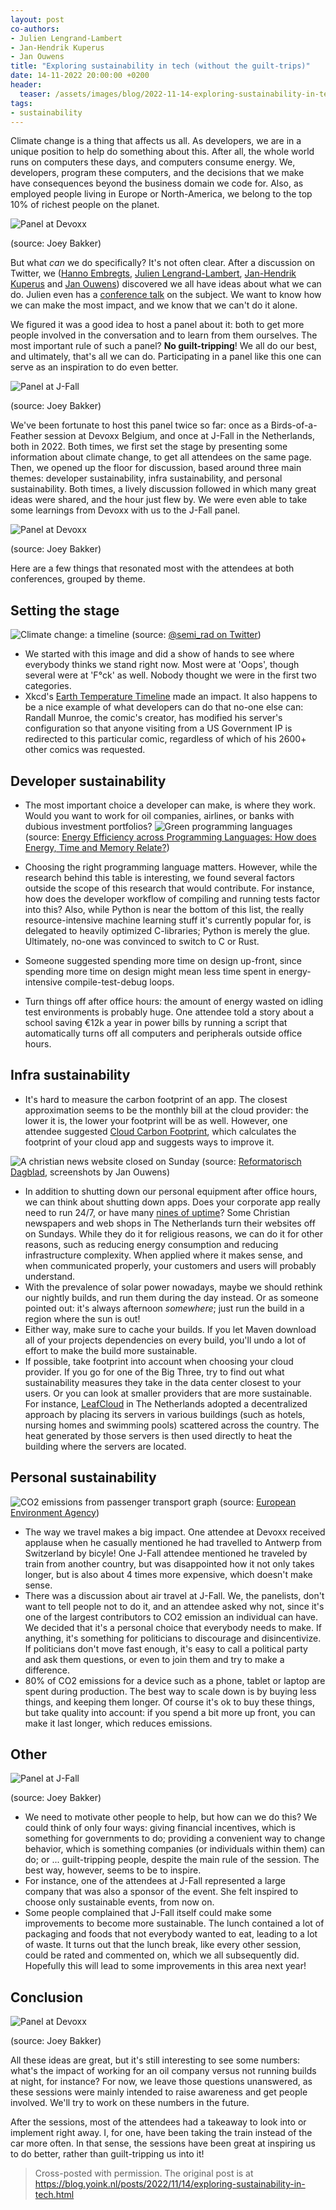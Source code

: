 ```yaml
---
layout: post
co-authors: 
- Julien Lengrand-Lambert
- Jan-Hendrik Kuperus
- Jan Ouwens
title: "Exploring sustainability in tech (without the guilt-trips)"
date: 14-11-2022 20:00:00 +0200
header:
  teaser: /assets/images/blog/2022-11-14-exploring-sustainability-in-tech/IMG_1142.JPG
tags: 
- sustainability
---
```


Climate change is a thing that affects us all. As developers, we are in a unique position to help do something about this. After all, the whole world runs on computers these days, and computers consume energy. We, developers, program these computers, and the decisions that we make have consequences beyond the business domain we code for. Also, as employed people living in Europe or North-America, we belong to the top 10% of richest people on the planet.

![Panel at Devoxx](/assets/images/blog/2022-11-14-exploring-sustainability-in-tech/IMG_1142.JPG) 

(source: Joey Bakker)

But what _can_ we do specifically? It's not often clear. After a discussion on Twitter, we ([Hanno Embregts](https://twitter.com/hannotify), [Julien Lengrand-Lambert](https://twitter.com/jlengrand), [Jan-Hendrik Kuperus](https://twitter.com/jhkuperus) and [Jan Ouwens](https://twitter.com/jqno)) discovered we all have ideas about what we can do. Julien even has a [conference talk](https://www.youtube.com/watch?v=umQby6H50xI) on the subject. We want to know how we can make the most impact, and we know that we can't do it alone.

We figured it was a good idea to host a panel about it: both to get more people involved in the conversation and to learn from them ourselves. The most important rule of such a panel? **No guilt-tripping**! We all do our best, and ultimately, that's all we can do. Participating in a panel like this one can serve as an inspiration to do even better.

![Panel at J-Fall](/assets/images/blog/2022-11-14-exploring-sustainability-in-tech/img_1198.jpg) 

(source: Joey Bakker)

We've been fortunate to host this panel twice so far: once as a Birds-of-a-Feather session at Devoxx Belgium, and once at J-Fall in the Netherlands, both in 2022. Both times, we first set the stage by presenting some information about climate change, to get all attendees on the same page. Then, we opened up the floor for discussion, based around three main themes: developer sustainability, infra sustainability, and personal sustainability. Both times, a lively discussion followed in which many great ideas were shared, and the hour just flew by. We were even able to take some learnings from Devoxx with us to the J-Fall panel.

![Panel at Devoxx](/assets/images/blog/2022-11-14-exploring-sustainability-in-tech/IMG_1144.JPG) 

(source: Joey Bakker)

Here are a few things that resonated most with the attendees at both conferences, grouped by theme.

## Setting the stage

![Climate change: a timeline](/assets/images/blog/2022-11-14-exploring-sustainability-in-tech/semi_rad.jpg) (source: [@semi_rad on Twitter](https://twitter.com/semi_rad/status/1055192820124856320))

- We started with this image and did a show of hands to see where everybody thinks we stand right now. Most were at 'Oops', though several were at 'F°ck' as well. Nobody thought we were in the first two categories.
- Xkcd's [Earth Temperature Timeline](https://xkcd.com/1732/) made an impact. It also happens to be a nice example of what developers can do that no-one else can: Randall Munroe, the comic's creator, has modified his server's configuration so that anyone visiting from a US Government IP is redirected to this particular comic, regardless of which of his 2600+ other comics was requested.

## Developer sustainability

- The most important choice a developer can make, is where they work. Would you want to work for oil companies, airlines, or banks with dubious investment portfolios?
![Green programming languages](/assets/images/blog/2022-11-14-exploring-sustainability-in-tech/greenlanguages.png) (source: [Energy Efficiency across Programming Languages: How does Energy, Time and Memory Relate?](https://sites.google.com/view/energy-efficiency-languages))

- Choosing the right programming language matters. However, while the research behind this table is interesting, we found several factors outside the scope of this research that would contribute. For instance, how does the developer workflow of compiling and running tests factor into this? Also, while Python is near the bottom of this list, the really resource-intensive machine learning stuff it's currently popular for, is delegated to heavily optimized C-libraries; Python is merely the glue. Ultimately, no-one was convinced to switch to C or Rust.
- Someone suggested spending more time on design up-front, since spending more time on design might mean less time spent in energy-intensive compile-test-debug loops.
- Turn things off after office hours: the amount of energy wasted on idling test environments is probably huge. One attendee told a story about a school saving €12k a year in power bills by running a script that automatically turns off all computers and peripherals outside office hours.

## Infra sustainability

- It's hard to measure the carbon footprint of an app. The closest approximation seems to be the monthly bill at the cloud provider: the lower it is, the lower your footprint will be as well. However, one attendee suggested [Cloud Carbon Footprint](https://www.cloudcarbonfootprint.org/), which calculates the footprint of your cloud app and suggests ways to improve it.

![A christian news website closed on Sunday](/assets/images/blog/2022-11-14-exploring-sustainability-in-tech/sunday.jpg) 
(source: [Reformatorisch Dagblad](https://www.rd.nl), screenshots by Jan Ouwens)

- In addition to shutting down our personal equipment after office hours, we can think about shutting down apps. Does your corporate app really need to run 24/7, or have many [nines of uptime](https://en.wikipedia.org/wiki/High_availability#%22Nines%22)? Some Christian newspapers and web shops in The Netherlands turn their websites off on Sundays. While they do it for religious reasons, we can do it for other reasons, such as reducing energy consumption and reducing infrastructure complexity. When applied where it makes sense, and when communicated properly, your customers and users will probably understand.
- With the prevalence of solar power nowadays, maybe we should rethink our nightly builds, and run them during the day instead. Or as someone pointed out: it's always afternoon _somewhere_; just run the build in a region where the sun is out!
- Either way, make sure to cache your builds. If you let Maven download all of your projects dependencies on every build, you'll undo a lot of effort to make the build more sustainable.
- If possible, take footprint into account when choosing your cloud provider. If you go for one of the Big Three, try to find out what sustainability measures they take in the data center closest to your users. Or you can look at smaller providers that are more sustainable. For instance, [LeafCloud](https://www.leaf.cloud/) in The Netherlands adopted a decentralized approach by placing its servers in various buildings (such as hotels, nursing homes and swimming pools) scattered across the country. The heat generated by those servers is then used directly to heat the building where the servers are located.

## Personal sustainability

![CO2 emissions from passenger transport graph](/assets/images/blog/2022-11-14-exploring-sustainability-in-tech/co2-emissions-from-passenger-transport.jpg) 
(source: [European Environment Agency](https://www.eea.europa.eu/media/infographics/co2-emissions-from-passenger-transport/view))

- The way we travel makes a big impact. One attendee at Devoxx received applause when he casually mentioned he had travelled to Antwerp from Switzerland by bicyle! One J-Fall attendee mentioned he traveled by train from another country, but was disappointed how it not only takes longer, but is also about 4 times more expensive, which doesn't make sense.
- There was a discussion about air travel at J-Fall. We, the panelists, don't want to tell people not to do it, and an attendee asked why not, since it's one of the largest contributors to CO2 emission an individual can have. We decided that it's a personal choice that everybody needs to make. If anything, it's something for politicians to discourage and disincentivize. If politicians don't move fast enough, it's easy to call a political party and ask them questions, or even to join them and try to make a difference.
- 80% of CO2 emissions for a device such as a phone, tablet or laptop are spent during production. The best way to scale down is by buying less things, and keeping them longer. Of course it's ok to buy these things, but take quality into account: if you spend a bit more up front, you can make it last longer, which reduces emissions.

## Other

![Panel at J-Fall](/assets/images/blog/2022-11-14-exploring-sustainability-in-tech/img_1200.jpg) 

(source: Joey Bakker)

- We need to motivate other people to help, but how can we do this? We could think of only four ways: giving financial incentives, which is something for governments to do; providing a convenient way to change behavior, which is something companies (or individuals within them) can do; or ... guilt-tripping people, despite the main rule of the session. The best way, however, seems to be to inspire.
- For instance, one of the attendees at J-Fall represented a large company that was also a sponsor of the event. She felt inspired to choose only sustainable events, from now on.
- Some people complained that J-Fall itself could make some improvements to become more sustainable. The lunch contained a lot of packaging and foods that not everybody wanted to eat, leading to a lot of waste. It turns out that the lunch break, like every other session, could be rated and commented on, which we all subsequently did. Hopefully this will lead to some improvements in this area next year!

## Conclusion

![Panel at Devoxx](/assets/images/blog/2022-11-14-exploring-sustainability-in-tech/IMG_1149.JPG) 

(source: Joey Bakker)

All these ideas are great, but it's still interesting to see some numbers: what's the impact of working for an oil company versus not running builds at night, for instance? For now, we leave those questions unanswered, as these sessions were mainly intended to raise awareness and get people involved. We'll try to work on these numbers in the future.

After the sessions, most of the attendees had a takeaway to look into or implement right away. I, for one, have been taking the train instead of the car more often. In that sense, the sessions have been great at inspiring us to do better, rather than guilt-tripping us into it!

> Cross-posted with permission. The original post is at <https://blog.yoink.nl/posts/2022/11/14/exploring-sustainability-in-tech.html>